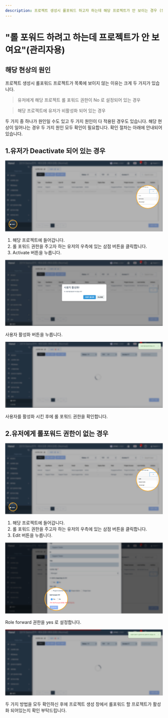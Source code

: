 ```yaml
---
description: 프로젝트 생성시 롤포워드 하고자 하는데 해당 프로젝트가 안 보이는 경우 (Super Admin 용)
---
```


# "롤 포워드 하려고 하는데 프로젝트가 안 보여요"\(관리자용\)

## 해당 현상의 원인

프로젝트 생성시 롤포워드 프로젝트가 목록에 보이지 않는 이유는 크게 두 가지가 있습니다. 

> 유저에게 해당 프로젝트 롤 포워드 권한이 No 로 설정되어 있는 경우

> 해당 프로젝트에 유저가 비활성화 되어 있는 경우

두 가지 중 하나가 원인일 수도 있고 두 가지 원인이 다 적용된 경우도 있습니다. 해당 현상이 일어나는 경우 두 가지 원인 모두 확인이 필요합니다. 확인 절차는 아래에 안내되어 있습니다.

## 1.유저가 Deactivate 되어 있는 경우

![&#xD574;&#xB2F9; &#xD504;&#xB85C;&#xC81D;&#xD2B8;&amp;gt;&#xC124;&#xC815;&amp;gt;&#xC0AC;&#xC6A9;&#xC790;&amp;gt;&#xC0BC;&#xC810; &#xBA54;&#xB274;&amp;gt;Activate &#xBC84;&#xD2BC;](../.gitbook/assets/activate_user_sa_1%20%282%29.jpg)

1. 해당 프로젝트에 들어갑니다.
2. 롤 포워드 권한을 주고자 하는 유저의 우측에 있는 삼점 버튼을 클릭합니다.
3. Activate 버튼을 누릅니다.

![&#xC0AC;&#xC6A9;&#xC790; &#xD65C;&#xC131;&#xD654; &#xCC3D;&#xC774; &#xB098;&#xD0C0;&#xB0A9;&#xB2C8;&#xB2E4;](../.gitbook/assets/activate_user_sa_2.jpg)

사용자 활성화 버튼을 누릅니다.

![&#xC6B0;&#xCE21;&#xC5D0; &#xC0AC;&#xC6A9;&#xC790; &#xD65C;&#xC131;&#xD654; &#xC54C;&#xB78C;&#xC774; &#xB739;&#xB2C8;&#xB2E4;](../.gitbook/assets/activate_user_sa_3.jpg)

사용자를 활성화 시킨 후에 롤 포워드 권한을 확인합니다.

## 2.유저에게 롤포워드 권한이 없는 경우

![&#xD574;&#xB2F9; &#xD504;&#xB85C;&#xC81D;&#xD2B8;&amp;gt;&#xC124;&#xC815;&amp;gt;&#xC0AC;&#xC6A9;&#xC790;&amp;gt;&#xC0BC;&#xC810; &#xBA54;&#xB274;&amp;gt;Edit &#xBC84;&#xD2BC;](../.gitbook/assets/edit_roleforward_sa_1.jpg)

1. 해당 프로젝트에 들어갑니다.
2. 롤 포워드 권한을 주고자 하는 유저의 우측에 있는 삼점 버튼을 클릭합니다.
3. Edit 버튼을 누릅니다.

![&#xC720;&#xC800; &#xC815;&#xBCF4;&#xB97C; &#xC218;&#xC815;&#xD558;&#xB294; &#xCC3D;&#xC774; &#xB098;&#xD0C0;&#xB0A9;&#xB2C8;&#xB2E4;.](../.gitbook/assets/edit_roleforward_sa_2.jpg)

Role forward 권한을 yes 로 설정합니다.

![&#xC6B0;&#xCE21;&#xC5D0; &#xC815;&#xBCF4; &#xC218;&#xC815; &#xC644;&#xB8CC; &#xC54C;&#xB78C;&#xCC3D;&#xC774; &#xB739;&#xB2C8;&#xB2E4;.](../.gitbook/assets/edit_roleforward_sa_3.jpg)

두 가지 방법을 모두 확인하신 후에 프로젝트 생성 창에서 롤포워드 할 프로젝트가 활성화 되어있는지 확인 부탁드립니다. 


